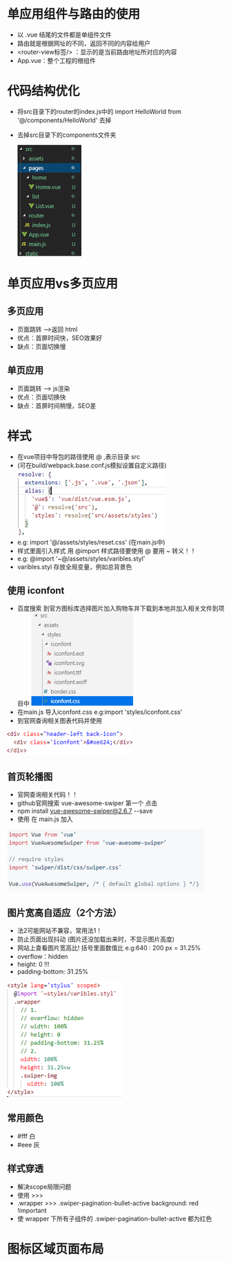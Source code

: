 # 单应用组件与路由的使用
+ 以 .vue 结尾的文件都是单组件文件
+ 路由就是根据网址的不同，返回不同的内容给用户
+ <router-view标签/> ：显示的是当前路由地址所对应的内容 
+ App.vue：整个工程的根组件

# 代码结构优化
+ 将src目录下的router的index.js中的 import HelloWorld from '@/components/HelloWorld' 去掉
+ 去掉src目录下的components文件夹

  ![RUNOOB 钩子函数使用](./picture/vue_015_1.PNG)

# 单页应用vs多页应用
## 多页应用
+ 页面跳转 -->返回 html
+ 优点：首屏时间快，SEO效果好
+ 缺点：页面切换慢
## 单页应用
+ 页面跳转 --> js渲染
+ 优点：页面切换快
+ 缺点：首屏时间稍慢，SEO差

# 样式
+ 在vue项目中导包的路径使用 @ ,表示目录 src 
+ (可在build/webpack.base.conf.js模拟设置自定义路径) 
   ![RUNOOB 钩子函数使用](./picture/vue_100_2.PNG)
+ e.g: import '@/assets/styles/reset.css' (在main.js中)
+ 样式里面引入样式 用 @import 样式路径要使用 @ 要用 ~ 转义！！
+ e.g: @import '~@/assets/styles/varibles.styl' 
+ varibles.styl 存放全局变量，例如总背景色
## 使用 iconfont
+ 百度搜索 到官方图标库选择图片加入购物车并下载到本地并加入相关文件到项目中
 ![RUNOOB 钩子函数使用](./picture/vue_100_1.PNG)
+ 在main.js 导入iconfont.css e.g:import 'styles/iconfont.css'
+ 到官网查询相关图表代码并使用
  
 ![RUNOOB 钩子函数使用](./picture/vue_100_3.PNG)


## 首页轮播图
+ 官网查询相关代码！！
+ github官网搜索 vue-awesome-swiper 第一个 点击 
+ npm install vue-awesome-swiper@2.6.7 --save
+ 使用 在 main.js 加入

 ![RUNOOB 钩子函数使用](./picture/vue_100_4.PNG)

## 图片宽高自适应（2个方法）
+ 法2可能网站不兼容，常用法1！
+ 防止页面出现抖动 (图片还没加载出来时，不显示图片高度)
+ 网站上查看图片宽高比! 括号里面数值比 e.g:640 : 200 px = 31.25%
+ overflow：hidden    
+ height: 0 !!!
+ padding-bottom: 31.25% 

![RUNOOB 钩子函数使用](./picture/vue_100_5.PNG)

## 常用颜色
+ #fff 白
+ #eee 灰

## 样式穿透
+ 解决scope局限问题
+ 使用 >>>
+ .wrapper >>> .swiper-pagination-bullet-active
      background: red !important
+ 使 wrapper 下所有子组件的 .swiper-pagination-bullet-active 都为红色

# 图标区域页面布局
  